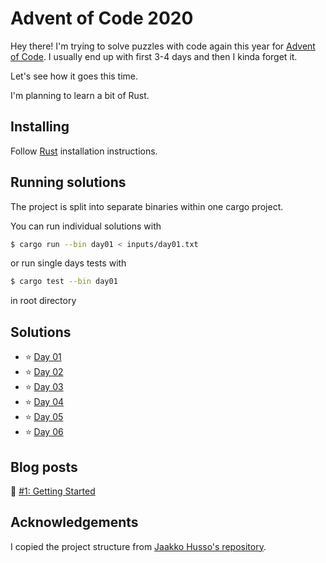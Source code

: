 # Advent of Code 2020

Hey there! I'm trying to solve puzzles with code again this year for [Advent of Code](https://adventofcode.com/). I usually end up with first 3-4 days and then I kinda forget it.

Let's see how it goes this time.

I'm planning to learn a bit of Rust.

## Installing

Follow [Rust](https://www.rust-lang.org/en-US/install.html) installation instructions.

## Running solutions

The project is split into separate binaries within one cargo project.

You can run individual solutions with

```bash
$ cargo run --bin day01 < inputs/day01.txt
```

or run single days tests with

```bash
$ cargo test --bin day01
```

in root directory

## Solutions

- ⭐️ [Day 01](src/bin/day01.rs)
- ⭐️ [Day 02](src/bin/day02.rs)
- ⭐️ [Day 03](src/bin/day03.rs)
- ⭐️ [Day 04](src/bin/day04.rs)
- ⭐️ [Day 05](src/bin/day05.rs)
- ⭐️ [Day 06](src/bin/day06.rs)

## Blog posts

📓 [#1: Getting Started](https://hamatti.org/posts/advent-of-code-1-getting-started/)

## Acknowledgements

I copied the project structure from [Jaakko Husso's repository](https://github.com/Cadiac/adventofcode).
